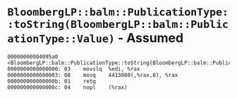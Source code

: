 # `BloombergLP::balm::PublicationType::toString(BloombergLP::balm::PublicationType::Value)` - Assumed

```x86asm
00000000004095a0 <BloombergLP::balm::PublicationType::toString(BloombergLP::balm::PublicationType::Value)>:
0000000000000000: 03	movslq	%edi, %rax
0000000000000003: 08	movq	4413080(,%rax,8), %rax
000000000000000b: 01	retq	
000000000000000c: 04	nopl	(%rax)
```
